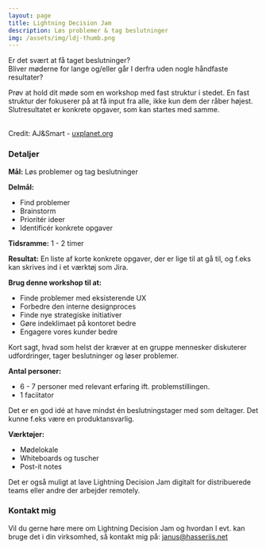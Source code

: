 ```yaml
---
layout: page
title: Lightning Decision Jam
description: Løs problemer & tag beslutninger
img: /assets/img/ldj-thumb.png
---
```


Er det svært at få taget beslutninger? <br />
Bliver møderne for lange og/eller går I derfra uden nogle håndfaste resultater?

Prøv at hold dit møde som en workshop med fast struktur i stedet.
En fast struktur der fokuserer på at få input fra alle, ikke kun dem der råber højest.
Slutresultatet er konkrete opgaver, som kan startes med samme.

<div class="img_row">
    <img class="col one left" src="{{ site.baseurl }}/assets/img/ldj-ajs-1.jpeg" alt="" title="example image"/>
    <img class="col one left" src="{{ site.baseurl }}/assets/img/ldj-ajs-2.jpeg" alt="" title="example image"/>
    <img class="col one left" src="{{ site.baseurl }}/assets/img/ldj-ajs-3.jpeg" alt="" title="example image"/>
</div>
<div class="col three caption">
    Credit: AJ&Smart - <a href="https://uxplanet.org/lightning-decision-jam-a-workshop-to-solve-any-problem-65bb42af41dc" target="_blank">uxplanet.org</a>
</div>

### Detaljer

**Mål:** Løs problemer og tag beslutninger

**Delmål:**

- Find problemer
- Brainstorm
- Prioritér ideer
- Identificér konkrete opgaver

**Tidsramme:** 1 - 2 timer

**Resultat:** En liste af korte konkrete opgaver, der er lige til at gå til, og f.eks kan skrives ind i et værktøj som Jira.

**Brug denne workshop til at:**

- Finde problemer med eksisterende UX
- Forbedre den interne designproces
- Finde nye strategiske initiativer
- Gøre indeklimaet på kontoret bedre
- Engagere vores kunder bedre

Kort sagt, hvad som helst der kræver at en gruppe mennesker diskuterer udfordringer, tager beslutninger og løser problemer.

**Antal personer:**

- 6 - 7 personer med relevant erfaring ift. problemstillingen.
- 1 faciitator

Det er en god idé at have mindst én beslutningstager med som deltager. Det kunne f.eks være en produktansvarlig.

**Værktøjer:**

- Mødelokale
- Whiteboards og tuscher
- Post-it notes

Det er også muligt at lave Lightning Decision Jam digitalt for distribuerede teams eller andre der arbejder remotely.

### Kontakt mig

Vil du gerne høre mere om Lightning Decision Jam og hvordan I evt. kan bruge det i din virksomhed, så kontakt mig på: <a href="mailto:janus@hasseriis.net">janus@hasseriis.net</a>
